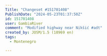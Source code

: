```yaml
---
Title: "Changeset #151701408"
PublishDate: "2024-05-23T01:37:50Z"
id: 151701408
user: GambiaRiver
comment: "Modified highway near Nikšić #adt"
created_by: JOSM/1.5 (18969 en)
tags:
  - Montenegro

---
```

